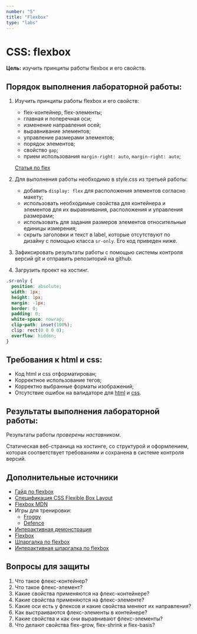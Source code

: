 ```yaml
---
number: "5"
title: "Flexbox"
type: "labs"
---
```


# CSS: flexbox

**Цель:** изучить принципы работы flexbox и его свойств.

## Порядок выполнения лабораторной работы:

1. Изучить принципы работы flexbox и его свойств:

   - flex-контейнер, flex-элементы;
   - главная и поперечная оси;
   - изменение направления осей;
   - выравнивание элементов;
   - управление размерами элементов;
   - порядок элементов;
   - свойство `gap`;
   - прием использования `margin-right: auto`, `margin-right: auto`;

   [Статья по flex](/web-course-site/useful/flex)

1. Для выполнения работы необходимо в style.css из третьей работы:
   - добавить `display: flex` для расположения элементов согласно макету;
   - использовать необходимые свойства для контейнера и элементов для их выравнивания, расположения и управления размерами;
   - использовать для задания размеров элементов относительные единицы измерения;
   - скрыть заголовки и текст в label, которые отсутствуют по дизайну с помощью класса `sr-only`. Его код приведен ниже.
1. Зафиксировать результаты работы с помощью системы контроля версий git и отправить репозиторий на github.
1. Загрузить проект на хостинг.

```css
.sr-only {
  position: absolute;
  width: 1px;
  height: 1px;
  margin: -1px;
  border: 0;
  padding: 0;
  white-space: nowrap;
  clip-path: inset(100%);
  clip: rect(0 0 0 0);
  overflow: hidden;
}
```

## Требования к html и css:

- Код html и css отформатирован;
- Корректное использование тегов;
- Корректно выбранные форматы изображений;
- Отсутствие ошибок на валидаторе для [html](https://validator.w3.org/) и [css](https://jigsaw.w3.org/css-validator/).

## Результаты выполнения лабораторной работы:

Результаты работы _проверены наставником_.

Статическая веб-страница на хостинге, со структурой и оформлением, которая соответствует требованиям и сохранена в системе контроля версий.

## Дополнительные источники

- [Гайд по flexbox](https://doka.guide/css/flexbox-guide/)
- [Спецификация CSS Flexible Box Layout](https://www.w3.org/TR/css-flexbox-1/)
- [Flexbox MDN](https://developer.mozilla.org/ru/docs/Learn/CSS/CSS_layout/Flexbox)
- Игры для тренировки:
  - [Froggy](http://flexboxfroggy.com/)
  - [Defence](http://www.flexboxdefense.com/)
- [Интерактивная демонстрация](https://codepen.io/enxaneta/full/adLPwv)
- [Flexbox](https://semicolon.dev/tutorial/css/complete-css-flex-tutorial)
- [Шпаргалка по flexbox](https://www.freecodecamp.org/news/css-flexbox-tutorial-with-cheatsheet/)
- [Интерактивная шпаргалка по flexbox](https://tpverstak.ru/flex-cheatsheet/)

## Вопросы для защиты

1. Что такое флекс-контейнер?
1. Что такое флекс-элемент?
1. Какие свойства применяются на флекс-контейнере?
1. Какие свойства применяются на флекс-элементе?
1. Какие оси есть у флексов и какие свойства меняют их направления?
1. Как выстраиваются флекс-элементы в контейнере?
1. Какие свойства и как они выравнивают флекс-элементы?
1. Что делают свойства flex-grow, flex-shrink и flex-basis?
